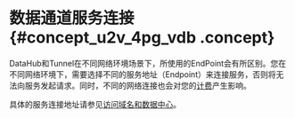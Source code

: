 # 数据通道服务连接 {#concept_u2v_4pg_vdb .concept}

DataHub和Tunnel在不同网络环境场景下，所使用的EndPoint会有所区别。您在不同网络环境下，需要选择不同的服务地址（Endpoint）来连接服务，否则将无法向服务发起请求。同时，不同的网络连接也会对您的[计费](../cn.zh-CN/产品定价/计量计费说明.md)产生影响。

具体的服务连接地址请参见[访问域名和数据中心](../cn.zh-CN/准备工作/访问域名和数据中心.md)。

